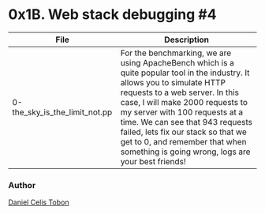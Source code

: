 # 0x1B. Web stack debugging #4

| File | Description |
| ------ | ------ |
| 0-the_sky_is_the_limit_not.pp | For the benchmarking, we are using ApacheBench which is a quite popular tool in the industry. It allows you to simulate HTTP requests to a web server. In this case, I will make 2000 requests to my server with 100 requests at a time. We can see that 943 requests failed, lets fix our stack so that we get to 0, and remember that when something is going wrong, logs are your best friends! |

### Author
[Daniel Celis Tobon](https://github.com/danicelistobon)
